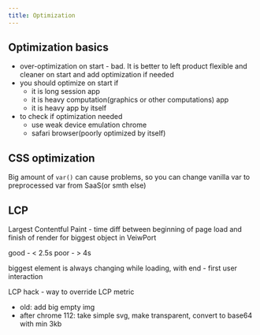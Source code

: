 ```yaml
---
title: Optimization
---
```


## Optimization basics
- over-optimization on start - bad. It is better to left product flexible and cleaner on start and add optimization if needed
- you should optimize on start if
	- it is long session app
	- it is heavy computation(graphics or other computations) app
	- it is heavy app by itself
- to check if optimization needed
	- use weak device emulation chrome
	- safari browser(poorly optimized by itself)

## CSS optimization
Big amount of `var()` can cause problems, so you can change vanilla var to preprocessed var from SaaS(or smth else)

## LCP
Largest Contentful Paint - time diff between beginning of page load and finish of render for  biggest object in VeiwPort

good - < 2.5s
poor - > 4s

biggest element is always changing while loading, with end - first user interaction

LCP hack - way to override LCP metric
- old: add big empty img
- after chrome 112: take simple svg, make transparent, convert to base64 with min 3kb
